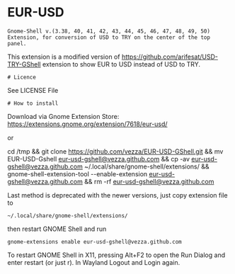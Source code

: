 # EUR-USD
```
Gnome-Shell v.(3.38, 40, 41, 42, 43, 44, 45, 46, 47, 48, 49, 50) Extension, for conversion of USD to TRY on the center of the top panel.
```
This extension is a modified version of https://github.com/arifesat/USD-TRY-GShell extension to show EUR to USD instead of USD to TRY. 
```
# Licence
```
See LICENSE File
```
# How to install
```

Download via Gnome Extension Store: https://extensions.gnome.org/extension/7618/eur-usd/

or

cd /tmp && git clone https://github.com/vezza/EUR-USD-GShell.git && mv EUR-USD-Gshell eur-usd-gshell@vezza.github.com && cp -av eur-usd-gshell@vezza.github.com ~/.local/share/gnome-shell/extensions/ && gnome-shell-extension-tool --enable-extension eur-usd-gshell@vezza.github.com && rm -rf eur-usd-gshell@vezza.github.com



Last method is deprecated with the newer versions, just copy extension file to
```
~/.local/share/gnome-shell/extensions/
```
then restart GNOME Shell and run
```
gnome-extensions enable eur-usd-gshell@vezza.github.com
```
To restart GNOME Shell in X11, pressing Alt+F2 to open the Run Dialog and enter restart 
(or just r). 
In Wayland Logout and Login again.

